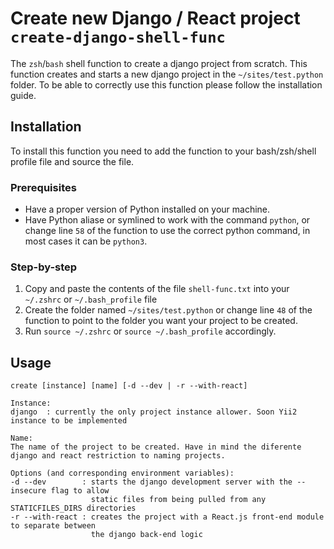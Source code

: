 # Create new Django / React project  `create-django-shell-func`
The `zsh`/`bash` shell function to create a django project from scratch. This function creates and starts a new django project in the `~/sites/test.python` folder. To be able to correctly use this function please follow the installation guide.

## Installation
To install this function you need to add the function to your bash/zsh/shell profile file and source the file.
### Prerequisites
- Have a proper version of Python installed on your machine.
- Have Python aliase or symlined to work with the command `python`, or change line `58` of the function to use the correct python command, in most cases it can be `python3`.
### Step-by-step
1. Copy and paste the contents of the file `shell-func.txt` into your `~/.zshrc` or `~/.bash_profile` file
3. Create the folder named `~/sites/test.python` or change line `48` of the function to point to the folder you want your project to be created.
2. Run `source ~/.zshrc` or `source ~/.bash_profile` accordingly.

## Usage
```
create [instance] [name] [-d --dev | -r --with-react]

Instance:
django  : currently the only project instance allower. Soon Yii2 instance to be implemented

Name:
The name of the project to be created. Have in mind the diferente django and react restriction to naming projects.

Options (and corresponding environment variables):
-d --dev        : starts the django development server with the --insecure flag to allow 
                  static files from being pulled from any STATICFILES_DIRS directories
-r --with-react : creates the project with a React.js front-end module to separate between
                  the django back-end logic
```
